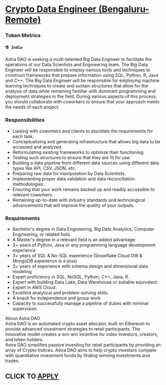 # [Crypto Data Engineer (Bengaluru- Remote)](https://www.remotewlb.com/apply/crypto-data-engineer-bengaluru-remote)  
### Token Metrics  
#### `🌎 India`  
Astra DAO is seeking a multi-talented Big Data Engineer to facilitate the operations of our Data Scientists and Engineering team. The Big Data Engineer will be responsible to employ various tools and techniques to construct frameworks that prepare information using SQL, Python, R, Java and C++. The Big Data Engineer will be responsible for employing machine learning techniques to create and sustain structures that allow for the analysis of data while remaining familiar with dominant programming and deployment strategies in the field. During various aspects of this process, you should collaborate with coworkers to ensure that your approach meets the needs of each project.

### Responsibilities

  * Liaising with coworkers and clients to elucidate the requirements for each task.
  * Conceptualizing and generating infrastructure that allows big data to be accessed and analyzed.
  * Reformulating existing frameworks to optimize their functioning.
  * Testing such structures to ensure that they are fit for use.
  * Building a data pipeline from different data sources using different data types like API, CSV, JSON, etc.
  * Preparing raw data for manipulation by Data Scientists.
  * Implementing proper data validation and data reconciliation methodologies.
  * Ensuring that your work remains backed up and readily accessible to relevant coworkers.
  * Remaining up-to-date with industry standards and technological advancements that will improve the quality of your outputs.

### Requirements

  * Bachelor's degree in Data Engineering, Big Data Analytics, Computer Engineering, or related field.
  * A Master's degree in a relevant field is an added advantage.
  * 3+ years of Python, Java or any programming language development experience
  * 3+ years of SQL & No-SQL experience (Snowflake Cloud DW & MongoDB experience is a plus)
  * 3+ years of experience with schema design and dimensional data modeling
  * Expert proficiency in SQL, NoSQL, Python, C++, Java, R.
  * Expert with building Data Lake, Data Warehouse or suitable equivalent.
  * Expert in AWS Cloud.
  * Excellent analytical and problem-solving skills.
  * A knack for independence and group work.
  * Capacity to successfully manage a pipeline of duties with minimal supervision.

About Astra DAO  
Astra DAO is an automated crypto asset allocator, built on Ethereum to provide advanced investment strategies to retail participants. The innovative model creates a win-win incentive for index investors, creators, and token holders.  
Astra DAO simplifies passive investing for retail participants by providing an array of Crypto Indices. Astra DAO aims to help crypto investors compete with quantitative investment funds by finding winning investments and trades.  
## CLICK TO [APPLY](https://www.remotewlb.com/apply/crypto-data-engineer-bengaluru-remote)

